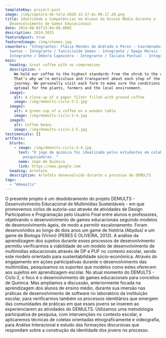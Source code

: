 ```yaml
---
templateKey: project-post
image: /img/captura-de-tela-2020-12-17-às-09.17.20.png
title: Identidade e Competências em Alunos do Ensino Médio Durante o
  Desenvolvimento de Games Educacionais
date: 2014-08-01T15:04:00.000Z
description: 2014-2015
featuredpost: true
featuredimage: /img/chemex.jpg
coworkers: "Integrantes: Flávia Mendes de Andrade e Peres - Coordenador / Rafael
  Santos - Integrante / Tancicleide Gomes - Integrante / Dyego Morais -
  Integrante / Débora Capezzera - Integrante / Taciana Pontual - Integrante."
main:
  heading: Great coffee with no compromises
  description: >
    We hold our coffee to the highest standards from the shrub to the cup.
    That’s why we’re meticulous and transparent about each step of the coffee’s
    journey. We personally visit each farm to make sure the conditions are
    optimal for the plants, farmers and the local environment.
  image1:
    alt: A close-up of a paper filter filled with ground coffee
    image: /img/demults-ciclo-2-2.jpg
  image2:
    alt: A green cup of a coffee on a wooden table
    image: /img/demults-ciclo-2-4.jpg
  image3:
    alt: Coffee beans
    image: /img/demults-ciclo-2-5.jpg
testimonials: []
artfacts:
  blurbs:
    - image: /img/demults-ciclo-2-4.jpg
      text: "O jogo de química foi idealizado pelos estudantes em colaboração com
        pesquisadoras. "
      name: Jogo de Química
      link: https://www.google.com
  heading: Artefato
  description: Artefato desenvolvido durante o processo de DEMULTS
tags:
  - "#demults"
---
```

O presente projeto é um desdobramento do projeto DEMULTS - Desenvolvimento Educacional de Multimídias Sustentáveis - em que promovemos ciclos de autoria-uso através de atividades de Design Participativo e Programação pelo Usuário Final entre alunos e professores, objetivando o desenvolvimento de games educacionais seguindo modelos de desenvolvimento ágeis, de modo a permitir escalonamento. Foram desenvolvidos ao longo de dois anos um game de história (Abydus) e um game de Biologia (Virion) (PERES E OLIVEIRA, 2013). A análise da aprendizagem dos sujeitos durante esses processos de desenvolvimento permitiu verificarmos a viabilidade de um modelo de desenvolvimento de multimídias educacionais através de DP e PUF no contexto escolar, sendo este modelo orientado para sustentabilidade sócio-econômica. Através do engajamento em ações participativas durante o desenvolvimento das multimídias, pesquisamos os suportes que modelos como estes oferecem aos sujeitos em aprendizagem escolar. No atual momento do DEMULTS - Ciclo 2, o foco é o desenvolvimento de games educacionais para conceitos de Química. Mas ampliamos a discussão, anteriormente focada na aprendizagem dos alunos de ensino médio, durante sua imersão nas práticas de desenvolvimento de software no laboratório da instituição escolar, para verificarmos também os processos identitários que emergem das comunidades de práticas em que esses jovens se inserem ao experienciarem as atividades do DEMULTS. Utilizamos uma metodologia participativa de pesquisa, com intervenções no contexto escolar, e aplicaremos técnicas de coletas orientadas etnograficamente e videografia, para Análise Interacional e estudo das formações discursivas que respondam sobre a construção da identidade dos jovens no processo.
